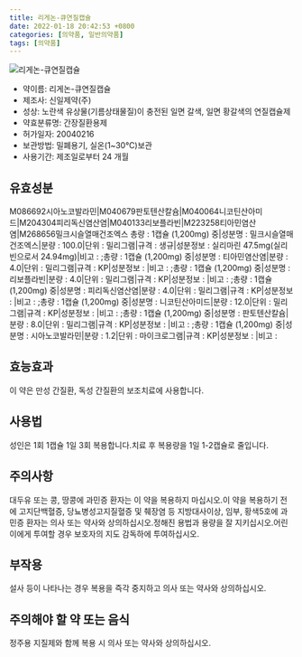 ```yaml
---
title: 리게논-큐연질캡슐
date: 2022-01-18 20:42:53 +0800
categories: [의약품, 일반의약품]
tags: [의약품]
---
```

![리게논-큐연질캡슐](https://nedrug.mfds.go.kr/pbp/cmn/itemImageDownload/147427269602400139)

- 약이름: 리게논-큐연질캡슐
- 제조사: 신일제약(주)
- 성상: 노란색 유상물(기름상태물질)이 충전된 일면 갈색, 일면 황갈색의 연질캡슐제
- 약효분류명: 간장질환용제
- 허가일자: 20040216
- 보관방법: 밀폐용기, 실온(1~30℃)보관
- 사용기간: 제조일로부터 24 개월
## 유효성분
M086692시아노코발라민|M040679판토텐산칼슘|M040064니코틴산아미드|M204304피리독신염산염|M040133리보플라빈|M223258티아민염산염|M268656밀크시슬열매건조엑스
총량 : 1캡슐 (1,200mg) 중|성분명 : 밀크시슬열매건조엑스|분량 : 100.0|단위 : 밀리그램|규격 : 생규|성분정보 : 실리마린 47.5mg(실리빈으로서 24.94mg)|비고 : ;총량 : 1캡슐 (1,200mg) 중|성분명 : 티아민염산염|분량 : 4.0|단위 : 밀리그램|규격 : KP|성분정보 : |비고 : ;총량 : 1캡슐 (1,200mg) 중|성분명 : 리보플라빈|분량 : 4.0|단위 : 밀리그램|규격 : KP|성분정보 : |비고 : ;총량 : 1캡슐 (1,200mg) 중|성분명 : 피리독신염산염|분량 : 4.0|단위 : 밀리그램|규격 : KP|성분정보 : |비고 : ;총량 : 1캡슐 (1,200mg) 중|성분명 : 니코틴산아미드|분량 : 12.0|단위 : 밀리그램|규격 : KP|성분정보 : |비고 : ;총량 : 1캡슐 (1,200mg) 중|성분명 : 판토텐산칼슘|분량 : 8.0|단위 : 밀리그램|규격 : KP|성분정보 : |비고 : ;총량 : 1캡슐 (1,200mg) 중|성분명 : 시아노코발라민|분량 : 1.2|단위 : 마이크로그램|규격 : KP|성분정보 : |비고 :
## 효능효과
이 약은 만성 간질환, 독성 간질환의 보조치료에 사용합니다.
## 사용법
성인은 1회 1캡슐 1일 3회 복용합니다.치료 후 복용량을 1일 1-2캡슐로 줄입니다.
## 주의사항
대두유 또는 콩, 땅콩에 과민증 환자는 이 약을 복용하지 마십시오.이 약을 복용하기 전에 고지단백혈증, 당뇨병성고지질혈증 및 췌장염 등 지방대사이상, 임부, 황색5호에 과민증 환자는 의사 또는 약사와 상의하십시오.정해진 용법과 용량을 잘 지키십시오.어린이에게 투여할 경우 보호자의 지도 감독하에 투여하십시오.
## 부작용
설사 등이 나타나는 경우 복용을 즉각 중지하고 의사 또는 약사와 상의하십시오.
## 주의해야 할 약 또는 음식
정주용 지질제와 함께 복용 시 의사 또는 약사와 상의하십시오.
